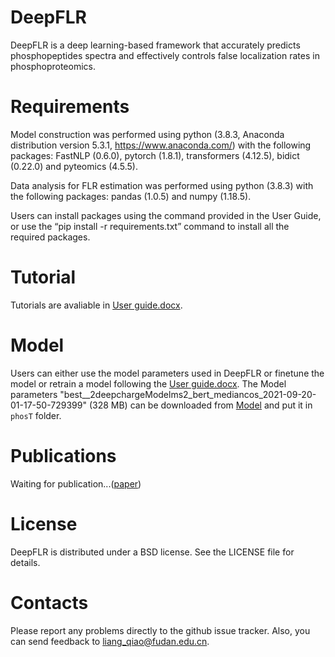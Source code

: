 # DeepFLR
DeepFLR is a deep learning-based framework that accurately predicts phosphopeptides spectra and effectively controls false localization rates in phosphoproteomics.

# Requirements
Model construction was performed using python (3.8.3, Anaconda distribution version 5.3.1, https://www.anaconda.com/) with the following packages: FastNLP (0.6.0), pytorch (1.8.1), transformers (4.12.5), bidict (0.22.0) and pyteomics (4.5.5).

Data analysis for FLR estimation was performed using python (3.8.3) with the following packages: pandas (1.0.5) and numpy (1.18.5).

Users can install packages using the command provided in the User Guide, or use the “pip install -r requirements.txt” command to install all the required packages.


# Tutorial
Tutorials are avaliable in [User guide.docx](https://github.com/yuz2011/DeepFLR/blob/main/User%20guide.docx).
# Model
Users can either use the model parameters used in DeepFLR or finetune the model or retrain a model following the  [User guide.docx](https://github.com/yuz2011/DeepFLR/blob/main/User%20guide.docx). The Model parameters "best__2deepchargeModelms2_bert_mediancos_2021-09-20-01-17-50-729399" (328 MB) can be downloaded from [Model](https://github.com/yuz2011/DeepFLR/releases/tag/Model) and put it in `phosT` folder.
# Publications
Waiting for publication...([paper]())


# License
DeepFLR is distributed under a BSD license. See the LICENSE file for details.

# Contacts
Please report any problems directly to the github issue tracker. Also, you can send feedback to liang_qiao@fudan.edu.cn.
